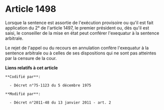 # Article 1498

Lorsque la sentence est assortie de l'exécution provisoire ou qu'il est fait application du 2° de l'article 1497, le premier
président ou, dès qu'il est saisi, le conseiller de la mise en état peut conférer l'exequatur à la sentence arbitrale. 

Le rejet de l'appel ou du recours en annulation confère l'exequatur à la sentence arbitrale ou à celles de ses dispositions
qui ne sont pas atteintes par la censure de la cour.

**Liens relatifs à cet article**

	**Codifié par**:

	  - Décret n°75-1123 du 5 décembre 1975

	**Modifié par**:

	  - Décret n°2011-48 du 13 janvier 2011 - art. 2
